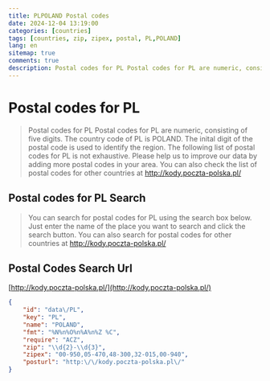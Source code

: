 ```yaml
---
title: PLPOLAND Postal codes 
date: 2024-12-04 13:19:00
categories: [countries]
tags: [countries, zip, zipex, postal, PL,POLAND]
lang: en
sitemap: true
comments: true
description: Postal codes for PL Postal codes for PL are numeric, consisting of five digits. The country code of PL is POLAND. The inital digit of the postal code is used to identify the region. The following list of postal codes for PL is not exhaustive. Please help us to improve our data by adding more postal codes in your area. You can also check the list of postal codes for other countries at http://kody.poczta-polska.pl/
---
```


# Postal codes for PL
> Postal codes for PL Postal codes for PL are numeric, consisting of five digits. The country code of PL is POLAND. The inital digit of the postal code is used to identify the region. The following list of postal codes for PL is not exhaustive. Please help us to improve our data by adding more postal codes in your area. You can also check the list of postal codes for other countries at http://kody.poczta-polska.pl/

## Postal codes for PL Search 
> You can search for postal codes for PL using the search box below. Just enter the name of the place you want to search and click the search button. You can also search for postal codes for other countries at http://kody.poczta-polska.pl/

## Postal Codes Search Url

[http://kody.poczta-polska.pl/](http://kody.poczta-polska.pl/)
```json
{
    "id": "data\/PL",
    "key": "PL",
    "name": "POLAND",
    "fmt": "%N%n%O%n%A%n%Z %C",
    "require": "ACZ",
    "zip": "\\d{2}-\\d{3}",
    "zipex": "00-950,05-470,48-300,32-015,00-940",
    "posturl": "http:\/\/kody.poczta-polska.pl\/"
}
```
